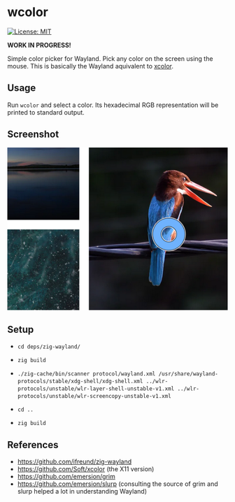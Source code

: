 # wcolor

[![License: MIT](https://img.shields.io/badge/License-MIT-yellow.svg)](https://opensource.org/licenses/MIT)

**WORK IN PROGRESS!**

Simple color picker for Wayland. Pick any color on the screen using the mouse. This is basically the Wayland aquivalent to [xcolor](https://github.com/Soft/xcolor).

## Usage

Run `wcolor` and select a color. Its hexadecimal RGB representation will be
printed to standard output.

## Screenshot

![Preview](extras/screenshot.png)

## Setup

* `cd deps/zig-wayland/`
* `zig build`
* `./zig-cache/bin/scanner protocol/wayland.xml /usr/share/wayland-protocols/stable/xdg-shell/xdg-shell.xml ../wlr-protocols/unstable/wlr-layer-shell-unstable-v1.xml ../wlr-protocols/unstable/wlr-screencopy-unstable-v1.xml`

* `cd ..`
* `zig build`

## References

* https://github.com/ifreund/zig-wayland
* https://github.com/Soft/xcolor (the X11 version)
* https://github.com/emersion/grim
* https://github.com/emersion/slurp (consulting the source of grim and slurp helped a lot in understanding Wayland)
